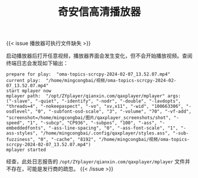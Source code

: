 ﻿---
id: 101
title: "奇安信高清播放器"
weight: 101
version: "1.0.121.5"
updateTime: "2021-12-28T14:26:10"
debName: "http://113.24.212.22:8090/upload/file/qaxplayer_1.0.121.5_loongarch64.deb"
debSize: "8.0MB"
command: "/usr/bin/qaxplayer"
compatibility: 1
---

{{< issue 播放器可执行文件缺失 >}}

启动播放器后打开任意视频，播放器界面会发生变化，但不会开始播放视频。查阅终端日志会发现如下输出：

```
prepare for play:  "oma-topics-scrcpy-2024-02-07_13.52.07.mp4"
current play:  "/home/mingcongbai/视频/oma-topics-scrcpy-2024-02-07_13.52.07.mp4"
start mplayer now
mplayer path:  "/opt/ZYplayer/qianxin.com/qaxplayer/mplayer" args:  ("-slave", "-quiet", "-identify", "-nodr", "-double", "-lavdopts", "threads=4", "-nokeepaspect", "-vo", "xv,x11", "-wid", "100663306", "-osdlevel", "0", "-subfont-osd-scale", "3", "-volume", "70", "-vf-add", "screenshot=/home/mingcongbai/图片/qaxplayer_screenshots/shot", "-speed", "1", "-subcp", "CP936", "-subpos", "100", "-ass", "-embeddedfonts", "-ass-line-spacing", "0", "-ass-font-scale", "1", "-ass-styles", "/home/mingcongbai/.config/qaxplayer/styles.ass", "-sub-fuzziness", "0", "-cache", "8192", "/home/mingcongbai/视频/oma-topics-scrcpy-2024-02-07_13.52.07.mp4")
mplayer started
```

经查，此处日志报告的 `/opt/ZYplayer/qianxin.com/qaxplayer/mplayer` 文件并不存在，可能是发行商的疏忽。
{{< /issue >}}
